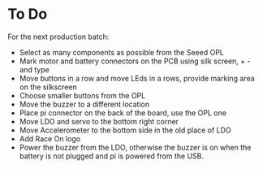 To Do
=====

For the next production batch:
  - Select as many components as possible from the Seeed OPL
  - Mark motor and battery connectors on the PCB using silk screen, + - and type
  - Move buttons in a row and move LEds in a rows, provide marking area on the silkscreen
  - Choose smaller buttons from the OPL
  - Move the buzzer to a different location
  - Place pi connector on the back of the board, use the OPL one
  - Move LDO and servo to the bottom right corner
  - Move Accelerometer to the bottom side in the old place of LDO
  - Add Race On logo
  - Power the buzzer from the LDO, otherwise the buzzer is on when the battery is not plugged and pi is powered from the USB.
